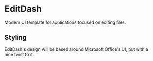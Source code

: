 # EditDash
Modern UI template for applications focused on editing files.

## Styling
EditDash's design will be based around Microsoft Office's UI, but with a nice twist to it.
